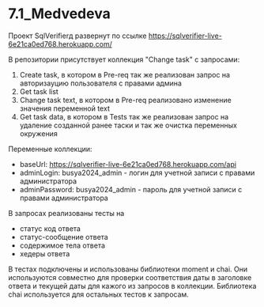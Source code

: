 # 7.1_Medvedeva

Проект SqlVerifierд развернут по ссылке https://sqlverifier-live-6e21ca0ed768.herokuapp.com/

В репозитории присутствует коллекция "Сhange task" с запросами:
1) Create task, в котором в Pre-req  так же реализован запрос на авторизауцию пользователя с правами админа
2) Get task list
3) Change task text, в котором в Pre-req реализовано изменение значения переменной  text 
4) Get task data, в котором в Tests так же реализован запрос на удаление созданной ранее таски и так же очистка переменных окружения

Переменные  коллекции:
* baseUrl:  https://sqlverifier-live-6e21ca0ed768.herokuapp.com/api
* adminLogin: busya2024_admin -  логин для учетной записи с правами администратора
* adminPassword:  busya2024_admin - пароль для учетной записи с правами администратора

В запросах реализованы тесты на 
- статус код ответа
- статус-сообщение ответа
- содержимое тела ответа
- хедеры ответа

В тестах подключены и использованы библиотеки moment и chai. Они используются совместно для проверки соответствия даты в заголовке ответа и текущей даты для кажого из запросов в коллекции. 
Библиотека chai используется для остальных тестов к запросам. 


